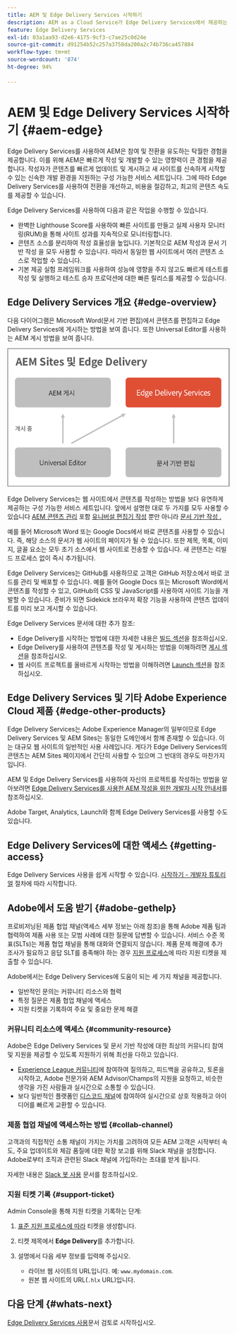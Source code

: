 ```yaml
---
title: AEM 및 Edge Delivery Services 시작하기
description: AEM as a Cloud Service가 Edge Delivery Services에서 제공하는 성능과 완벽한 Lighthouse Score를 통해 얻을 수 있는 이점을 알아봅니다.
feature: Edge Delivery Services
exl-id: 03a1aa93-d2e6-4175-9cf3-c7ae25c0d24e
source-git-commit: d91254b52c257a3758da200a2c74b736ca457884
workflow-type: tm+mt
source-wordcount: '874'
ht-degree: 94%

---
```



# AEM 및 Edge Delivery Services 시작하기 {#aem-edge}

Edge Delivery Services를 사용하여 AEM은 참여 및 전환을 유도하는 탁월한 경험을 제공합니다. 이를 위해 AEM은 빠르게 작성 및 개발할 수 있는 영향력이 큰 경험을 제공합니다. 작성자가 콘텐츠를 빠르게 업데이트 및 게시하고 새 사이트를 신속하게 시작할 수 있는 신속한 개발 환경을 지원하는 구성 가능한 서비스 세트입니다. 그에 따라 Edge Delivery Services를 사용하여 전환을 개선하고, 비용을 절감하고, 최고의 콘텐츠 속도를 제공할 수 있습니다.

Edge Delivery Services를 사용하여 다음과 같은 작업을 수행할 수 있습니다.

* 완벽한 Lighthouse Score를 사용하여 빠른 사이트를 만들고 실제 사용자 모니터링(RUM)을 통해 사이트 성과를 지속적으로 모니터링합니다.
* 콘텐츠 소스를 분리하여 작성 효율성을 높입니다. 기본적으로 AEM 작성과 문서 기반 작성 을 모두 사용할 수 있습니다. 따라서 동일한 웹 사이트에서 여러 콘텐츠 소스로 작업할 수 있습니다.
* 기본 제공 실험 프레임워크를 사용하여 성능에 영향을 주지 않고도 빠르게 테스트를 작성 및 실행하고 테스트 승자 프로덕션에 대한 빠른 릴리스를 제공할 수 있습니다.

## Edge Delivery Services 개요 {#edge-overview}

다음 다이어그램은 Microsoft Word(문서 기반 편집)에서 콘텐츠를 편집하고 Edge Delivery Services에 게시하는 방법을 보여 줍니다. 또한 Universal Editor를 사용하는 AEM 게시 방법을 보여 줍니다.

![Edge Delivery 아키텍처](assets/AEM-with-EDS-publishing-simple2.png)

Edge Delivery Services는 웹 사이트에서 콘텐츠를 작성하는 방법을 보다 유연하게 제공하는 구성 가능한 서비스 세트입니다. 앞에서 설명한 대로 두 가지를 모두 사용할 수 있습니다 [AEM 콘텐츠 관리](https://experienceleague.adobe.com/docs/experience-manager-cloud-service/content/sites/authoring/getting-started/concepts.html) 포함 [유니버설 편집기 작성](/help/implementing/universal-editor/introduction.md) 뿐만 아니라 [문서 기반 작성 .](https://www.aem.live/docs/authoring)

예를 들어 Microsoft Word 또는 Google Docs에서 바로 콘텐츠를 사용할 수 있습니다. 즉, 해당 소스의 문서가 웹 사이트의 페이지가 될 수 있습니다. 또한 제목, 목록, 이미지, 글꼴 요소는 모두 초기 소스에서 웹 사이트로 전송할 수 있습니다. 새 콘텐츠는 리빌드 프로세스 없이 즉시 추가됩니다.

Edge Delivery Services는 GitHub를 사용하므로 고객은 GitHub 저장소에서 바로 코드를 관리 및 배포할 수 있습니다. 예를 들어 Google Docs 또는 Microsoft Word에서 콘텐츠를 작성할 수 있고, GitHub의 CSS 및 JavaScript를 사용하여 사이트 기능을 개발할 수 있습니다. 준비가 되면 Sidekick 브라우저 확장 기능을 사용하여 콘텐츠 업데이트를 미리 보고 게시할 수 있습니다.

Edge Delivery Services 문서에 대한 추가 참조:

* Edge Delivery를 시작하는 방법에 대한 자세한 내용은 [빌드 섹션](https://www.aem.live/docs/#build)을 참조하십시오.
* Edge Delivery를 사용하여 콘텐츠를 작성 및 게시하는 방법을 이해하려면 [게시 섹션](https://www.aem.live/docs/authoring)을 참조하십시오.
* 웹 사이트 프로젝트를 올바르게 시작하는 방법을 이해하려면 [Launch 섹션](https://www.aem.live/docs/#launch)을 참조하십시오.

## Edge Delivery Services 및 기타 Adobe Experience Cloud 제품 {#edge-other-products}

Edge Delivery Services는 Adobe Experience Manager의 일부이므로 Edge Delivery Services 및 AEM Sites는 동일한 도메인에서 함께 존재할 수 있습니다. 이는 대규모 웹 사이트의 일반적인 사용 사례입니다. 게다가 Edge Delivery Services의 콘텐츠는 AEM Sites 페이지에서 간단히 사용할 수 있으며 그 반대의 경우도 마찬가지입니다.

AEM 및 Edge Delivery Services를 사용하여 자신의 프로젝트를 작성하는 방법을 알아보려면 [Edge Delivery Services를 사용한 AEM 작성을 위한 개발자 시작 안내서](/help/edge/edge-dev-getting-started.md)를 참조하십시오.

Adobe Target, Analytics, Launch와 함께 Edge Delivery Services를 사용할 수도 있습니다.

## Edge Delivery Services에 대한 액세스 {#getting-access}

Edge Delivery Services 사용을 쉽게 시작할 수 있습니다. [시작하기 - 개발자 튜토리얼](https://www.aem.live/developer/tutorial) 절차에 따라 시작합니다.

## Adobe에서 도움 받기 {#adobe-gethelp}

프로비저닝된 제품 협업 채널(액세스 세부 정보는 아래 참조)을 통해 Adobe 제품 팀과 협력하여 제품 사용 또는 모범 사례에 대한 질문에 답변할 수 있습니다. 서비스 수준 목표(SLTs)는 제품 협업 채널을 통해 대화와 연결되지 않습니다. 제품 문제 해결에 추가 조사가 필요하고 응답 SLT를 충족해야 하는 경우 [지원 프로세스](https://experienceleague.adobe.com/?support-tab=home#support)에 따라 지원 티켓을 제출할 수 있습니다.

Adobe에서는 Edge Delivery Services에 도움이 되는 세 가지 채널을 제공합니다.

* 일반적인 문의는 커뮤니티 리소스와 협력
* 특정 질문은 제품 협업 채널에 액세스
* 지원 티켓을 기록하여 주요 및 중요한 문제 해결

### 커뮤니티 리소스에 액세스 {#community-resource}

Adobe은 Edge Delivery Services 및 문서 기반 작성에 대한 최상의 커뮤니티 참여 및 지원을 제공할 수 있도록 지원하기 위해 최선을 다하고 있습니다.

* [Experience League 커뮤니티](https://adobe.ly/3Q6kTKl)에 참여하여 질의하고, 피드백을 공유하고, 토론을 시작하고, Adobe 전문가와 AEM Advisor/Champs의 지원을 요청하고, 비슷한 생각을 가진 사람들과 실시간으로 소통할 수 있습니다.
* 보다 일반적인 플랫폼인 [디스코드 채널](https://discord.gg/aem-live)에 참여하여 실시간으로 상호 작용하고 아이디어를 빠르게 교환할 수 있습니다.

### 제품 협업 채널에 액세스하는 방법 {#collab-channel}

고객과의 직접적인 소통 채널이 가지는 가치를 고려하여 모든 AEM 고객은 시작부터 속도, 주요 업데이트와 체감 품질에 대한 확장 보고를 위해 Slack 채널을 설정합니다. Adobe로부터 조직과 관련된 Slack 채널에 가입하라는 초대를 받게 됩니다.

자세한 내용은 [Slack 봇 사용](https://www.aem.live/docs/slack) 문서를 참조하십시오.

### 지원 티켓 기록 {#support-ticket}

Admin Console을 통해 지원 티켓을 기록하는 단계:

1. [표준 지원 프로세스에 따라](https://experienceleague.adobe.com/?support-tab=home#support) 티켓을 생성합니다.
1. 티켓 제목에서 **Edge Delivery**&#x200B;를 추가합니다.
1. 설명에서 다음 세부 정보를 입력해 주십시오.

   * 라이브 웹 사이트의 URL입니다. 예: `www.mydomain.com`.
   * 원본 웹 사이트의 URL(`.hlx` URL)입니다.

## 다음 단계 {#whats-next}

[Edge Delivery Services 사용](/help/edge/using.md)문서 검토로 시작하십시오.
